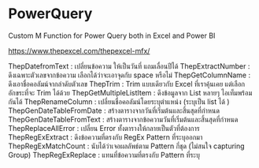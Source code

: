 # PowerQuery
Custom M Function for Power Query both in Excel and Power BI

https://www.thepexcel.com/thepexcel-mfx/

ThepDatefromText : เปลี่ยนข้อความ ให้เป็นวันที่ แถมเลื่อนปีได้
ThepExtractNumber : ดึงเฉพาะตัวเลขจากข้อความ เลือกได้ว่าจะเอาจุดกับ space หรือไม่
ThepGetColumnName : ดึงเอาชื่อคอลัมน์จากลำดับตัวเลข
ThepTrim : Trim แบบเดียวกับ Excel ที่เราคุ้นเคย แต่เลือกอักขระที่จะ Trim ได้ด้วย
ThepGetMultipleListItem : ดึงข้อมูลจาก List หลายๆ ไอเท็มพร้อมกันได้
ThepRenameColumn : เปลี่ยนชื่อคอลัมน์โดยระบุตำแหน่ง (ระบุเป็น list ได้ )
ThepGenDateTableFromDate : สร้างตารางจากวันที่เริ่มต้นและสิ้นสุดที่กำหนด
ThepGenDateTableFromText : สร้างตารางจากข้อความวันที่เริ่มต้นและสิ้นสุดที่กำหนด
ThepReplaceAllError : เปลี่ยน Error ทั้งตารางให้กลายเป็นตัวที่ต้องการ
ThepRegExExtract : ดึงข้อความที่ตรงกับ RegEx Pattern ที่ระบุออกมา
ThepRegExMatchCount : นับได้ว่าเจอผลลัพธ์ตาม Pattern กี่ชุด (ไม่สนใจ capturing Group)
ThepRegExReplace : แทนที่ข้อความที่ตรงกับ Pattern ที่ระบุ
